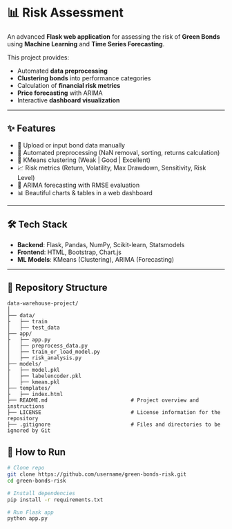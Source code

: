 # 📊 Risk Assessment

An advanced **Flask web application** for assessing the risk of **Green Bonds** using **Machine Learning** and **Time Series Forecasting**.  

This project provides:
- Automated **data preprocessing**
- **Clustering bonds** into performance categories
- Calculation of **financial risk metrics**
- **Price forecasting** with ARIMA
- Interactive **dashboard visualization**

---

## ✨ Features
- 📂 Upload or input bond data manually  
- 🔄 Automated preprocessing (NaN removal, sorting, returns calculation)  
- 🧩 KMeans clustering (Weak | Good | Excellent)  
- 📈 Risk metrics (Return, Volatility, Max Drawdown, Sensitivity, Risk Level)  
- 🔮 ARIMA forecasting with RMSE evaluation  
- 📊 Beautiful charts & tables in a web dashboard  

---

## 🛠️ Tech Stack
- **Backend**: Flask, Pandas, NumPy, Scikit-learn, Statsmodels  
- **Frontend**: HTML, Bootstrap, Chart.js  
- **ML Models**: KMeans (Clustering), ARIMA (Forecasting)  

---
## 📂 Repository Structure
```
data-warehouse-project/
│
├── data/
├   ├── train       
│   ├── test_data                             
├── app/
├   ├── app.py      
│   ├── preprocess_data.py  
│   ├── train_or_load_model.py      
│   ├── risk_analysis.py
├── models/
├   ├── model.pkl      
│   ├── labelencoder.pkl  
│   ├── kmean.pkl
├── templates/
├   ├── index.html
├── README.md                           # Project overview and instructions
├── LICENSE                             # License information for the repository
├── .gitignore                          # Files and directories to be ignored by Git
```
## 🚀 How to Run
```bash
# Clone repo
git clone https://github.com/username/green-bonds-risk.git
cd green-bonds-risk

# Install dependencies
pip install -r requirements.txt

# Run Flask app
python app.py
